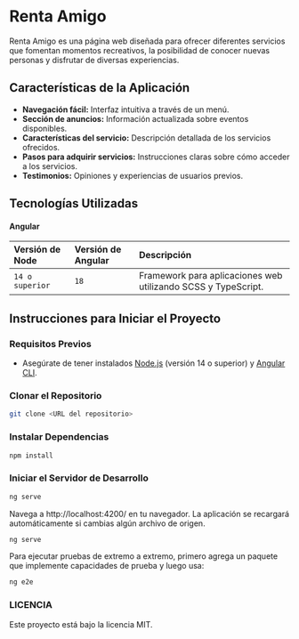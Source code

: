 # Renta Amigo

Renta Amigo es una página web diseñada para ofrecer diferentes servicios que fomentan momentos recreativos, la posibilidad de conocer nuevas personas y disfrutar de diversas experiencias.

## Características de la Aplicación

- **Navegación fácil:** Interfaz intuitiva a través de un menú.
- **Sección de anuncios:** Información actualizada sobre eventos disponibles.
- **Características del servicio:** Descripción detallada de los servicios ofrecidos.
- **Pasos para adquirir servicios:** Instrucciones claras sobre cómo acceder a los servicios.
- **Testimonios:** Opiniones y experiencias de usuarios previos.

## Tecnologías Utilizadas

#### Angular

| Versión de Node | Versión de Angular | Descripción               |
| :-------------- | :---------------- | :------------------------- |
| `14 o superior` | `18`             | Framework para aplicaciones web utilizando SCSS y TypeScript. |

## Instrucciones para Iniciar el Proyecto

### Requisitos Previos

- Asegúrate de tener instalados [Node.js](https://nodejs.org/) (versión 14 o superior) y [Angular CLI](https://angular.io/cli).

### Clonar el Repositorio

```bash
git clone <URL del repositorio>
```
### Instalar Dependencias
```bash
npm install
```
### Iniciar el Servidor de Desarrollo
```bash
ng serve
```
Navega a http://localhost:4200/ en tu navegador. La aplicación se recargará automáticamente si cambias algún archivo de origen.
```bash
ng serve
```
Para ejecutar pruebas de extremo a extremo, primero agrega un paquete que implemente capacidades de prueba y luego usa:
```bash
ng e2e
```
### LICENCIA
Este proyecto está bajo la licencia MIT.